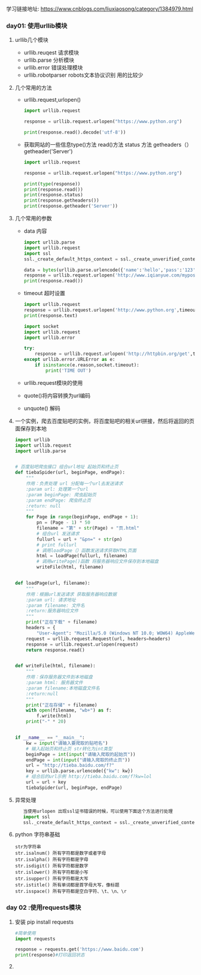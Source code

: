 学习链接地址: https://www.cnblogs.com/liuxiaosong/category/1384979.html

### day01: 使用urllib模块

1. urllib几个模块

   - urllib.reuqest 请求模块
   - urllib.parse 分析模块
   - urllib.error 错误处理模块
   - urllib.robotparser robots文本协议识别 用的比较少

2. 几个常用的方法

   - urllib.request,urlopen()

     ```python
     import urllib.request
     
     response = urllib.request.urlopen("https://www.python.org")
     
     print(response.read().decode('utf-8'))
     ```

   - 获取网站的一些信息type()方法 read()方法 status 方法 getheaders（） getheader('Server')

     ```python
     import urllib.request
     
     response = urllib.request.urlopen("https://www.python.org")
     
     print(type(response))
     print(response.read())
     print(response.status)
     print(response.getheaders())
     print(response.getheader('Server'))
     ```

3. 几个常用的参数

   - data 内容

     ```python
     import urllib.parse
     import urllib.request
     import ssl
     ssl._create_default_https_context = ssl._create_unverified_context
     
     data = bytes(urllib.parse.urlencode({'name':'hello','pass':'123'}),encoding='utf-8')
     response = urllib.request.urlopen('http://www.iqianyue.com/mypost',data=data)
     print(response.read())
     ```

   - timeout 超时设置

     ```python
     import urllib.request
     response = urllib.request.urlopen('http://www.python.org',timeout=1)
     print(response.text)
     
     import socket
     import urllib.request
     import urllib.error
     
     try:
         response = urllib.request.urlopen('http://httpbin.org/get',timeout=1)
     except urllib.error.URLError as e:
         if isinstance(e.reason,socket.timeout):
             print('TIME OUT')
     ```

   - urllib.request模块的使用

   - quote()将内容转换为url编码

   - unquote() 解码

4. 一个实例，爬去百度贴吧的实例，将百度贴吧的相关url拼接，然后将返回的页面保存到本地

   ```python
   import urllib
   import urllib.request
   import urllib.parse
   
   
   # 百度贴吧爬虫接口 组合url地址 起始页和终止页
   def tiebaSpider(url, beginPage, endPage):
       """
       作用：负责处理 url 分配每一个url去发送请求
       :param url: 处理第一个url
       :param beginPage: 爬虫起始页
       :param endPage: 爬虫终止页
       :return: null
       """
       for Page in range(beginPage, endPage + 1):
           pn = (Page - 1) * 50
           filename = "第" + str(Page) + "页.html"
           # 组合url 发送请求
           fullurl = url + "&pn=" + str(pn)
           # print fullurl
           # 调用loadPage（）函数发送请求获取HTML页面
           html = loadPage(fullurl, filename)
           # 调用writePage()函数 将服务器响应文件保存到本地磁盘
           writeFile(html, filename)
   
   
   def loadPage(url, filename):
       """
       作用：根据url发送请求 获取服务器响应数据
       :param url: 请求地址
       :param filename: 文件名
       :return:服务器响应文件
       """
       print("正在下载" + filename)
       headers = {
           "User-Agent": "Mozilla/5.0 (Windows NT 10.0; WOW64) AppleWebKit/537.36 (KHTML, like Gecko) Chrome/51.0.2704.103 Safari/537.36"}
       request = urllib.request.Request(url, headers=headers)
       response = urllib.request.urlopen(request)
       return response.read()
   
   
   def writeFile(html, filename):
       """
       作用：保存服务器文件到本地磁盘
       :param html: 服务器文件
       :param filename:本地磁盘文件名
       :return:null
       """
       print("正在存储" + filename)
       with open(filename, "wb+") as f:
           f.write(html)
       print("-" * 20)
   
   
   if __name__ == "__main__":
       kw = input("请输入要爬取的贴吧名")
       # 输入起始页和终止页 str转化为int类型
       beginPage = int(input("请输入爬取的起始页"))
       endPage = int(input("请输入爬取的终止页"))
       url = "http://tieba.baidu.com/f?"
       key = urllib.parse.urlencode({"kw": kw})
       # 组合后的url示例 http://tieba.baidu.com/f?kw=lol
       url = url + key
       tiebaSpider(url, beginPage, endPage)
   ```

5. 异常处理
    ```python
       当使用urlopen 出现ssl证书错误的时候，可以使用下面这个方法进行处理
       import ssl
       ssl._create_default_https_context = ssl._create_unverified_context
    ```

6. python 字符串基础

   ```
   str为字符串
   str.isalnum() 所有字符都是数字或者字母
   str.isalpha() 所有字符都是字母
   str.isdigit() 所有字符都是数字
   str.islower() 所有字符都是小写
   str.isupper() 所有字符都是大写
   str.istitle() 所有单词都是首字母大写，像标题
   str.isspace() 所有字符都是空白字符、\t、\n、\r
   ```

   

### day 02 :使用requests模块

1. 安装 pip install requests

   ```python
   #简单使用
   import requests
   
   response = requests.get('https://www.baidu.com')
   print(response)#打印返回状态
   ```

2. 

